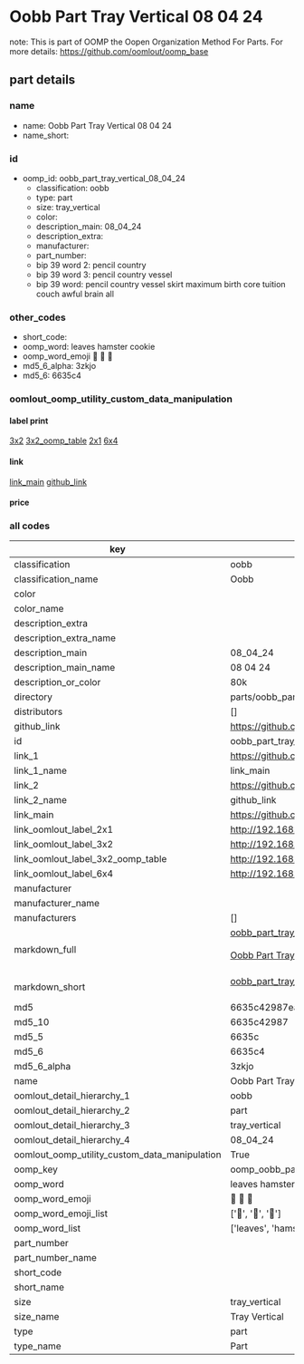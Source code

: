 # Oobb Part Tray Vertical 08 04 24  

note: This is part of OOMP the Oopen Organization Method For Parts. For more details: https://github.com/oomlout/oomp_base

##  part details





### name
* name: Oobb Part Tray Vertical 08 04 24
* name_short: 
### id
* oomp_id: oobb_part_tray_vertical_08_04_24
  * classification: oobb
  * type: part
  * size: tray_vertical
  * color: 
  * description_main: 08_04_24
  * description_extra: 
  * manufacturer: 
  * part_number: 
  * bip 39 word 2: pencil country
  * bip 39 word 3: pencil country vessel
  * bip 39 word: pencil country vessel skirt maximum birth core tuition couch awful brain all

### other_codes
* short_code: 
* oomp_word: leaves hamster cookie
* oomp_word_emoji :leaves: :hamster: :cookie:
* md5_6_alpha: 3zkjo
* md5_6: 6635c4






### oomlout_oomp_utility_custom_data_manipulation
#### label print
[3x2](http://192.168.1.245:1112/?label=oomp%203zkjo)
[3x2_oomp_table](http://192.168.1.107:1112/?label=oomp%203zkjo)
[2x1](http://192.168.1.242:1112/?label=oomp%203zkjo)
[6x4](http://192.168.1.55:1112/?label=oomp%203zkjo)    

#### link

[link_main](https://github.com/oomlout/oomlout_oomp_current_version_messy/tree/main/parts/oobb_part_tray_vertical_08_04_24) [github_link](https://github.com/oomlout/oomlout_oomp_part_src/tree/main/parts/oobb_part_tray_vertical_08_04_24)                             

#### price







### all codes 
| key | value |  
| --- | --- |  
| classification | oobb |  
| classification_name | Oobb |  
| color |  |  
| color_name |  |  
| description_extra |  |  
| description_extra_name |  |  
| description_main | 08_04_24 |  
| description_main_name | 08 04 24 |  
| description_or_color | 80k |  
| directory | parts/oobb_part_tray_vertical_08_04_24 |  
| distributors | [] |  
| github_link | https://github.com/oomlout/oomlout_oomp_part_src/tree/main/parts/oobb_part_tray_vertical_08_04_24 |  
| id | oobb_part_tray_vertical_08_04_24 |  
| link_1 | https://github.com/oomlout/oomlout_oomp_current_version_messy/tree/main/parts/oobb_part_tray_vertical_08_04_24 |  
| link_1_name | link_main |  
| link_2 | https://github.com/oomlout/oomlout_oomp_part_src/tree/main/parts/oobb_part_tray_vertical_08_04_24 |  
| link_2_name | github_link |  
| link_main | https://github.com/oomlout/oomlout_oomp_current_version_messy/tree/main/parts/oobb_part_tray_vertical_08_04_24 |  
| link_oomlout_label_2x1 | http://192.168.1.242:1112/?label=oomp%203zkjo |  
| link_oomlout_label_3x2 | http://192.168.1.245:1112/?label=oomp%203zkjo |  
| link_oomlout_label_3x2_oomp_table | http://192.168.1.107:1112/?label=oomp%203zkjo |  
| link_oomlout_label_6x4 | http://192.168.1.55:1112/?label=oomp%203zkjo |  
| manufacturer |  |  
| manufacturer_name |  |  
| manufacturers | [] |  
| markdown_full | [oobb_part_tray_vertical_08_04_24](https://github.com/oomlout/oomlout_oomp_current_version_messy/tree/main/parts/oobb_part_tray_vertical_08_04_24)<br>[](https://github.com/oomlout/oomlout_oomp_current_version_messy/tree/main/parts/oobb_part_tray_vertical_08_04_24)<br>[Oobb Part Tray Vertical 08 04 24](https://github.com/oomlout/oomlout_oomp_current_version_messy/tree/main/parts/oobb_part_tray_vertical_08_04_24)<br><br> |  
| markdown_short | [oobb_part_tray_vertical_08_04_24](https://github.com/oomlout/oomlout_oomp_current_version_messy/tree/main/parts/oobb_part_tray_vertical_08_04_24)<br><br> |  
| md5 | 6635c42987ea26085ac4bcabe60c4515 |  
| md5_10 | 6635c42987 |  
| md5_5 | 6635c |  
| md5_6 | 6635c4 |  
| md5_6_alpha | 3zkjo |  
| name | Oobb Part Tray Vertical 08 04 24 |  
| oomlout_detail_hierarchy_1 | oobb |  
| oomlout_detail_hierarchy_2 | part |  
| oomlout_detail_hierarchy_3 | tray_vertical |  
| oomlout_detail_hierarchy_4 | 08_04_24 |  
| oomlout_oomp_utility_custom_data_manipulation | True |  
| oomp_key | oomp_oobb_part_tray_vertical_08_04_24 |  
| oomp_word | leaves hamster cookie |  
| oomp_word_emoji | :leaves: :hamster: :cookie: |  
| oomp_word_emoji_list | [':leaves:', ':hamster:', ':cookie:'] |  
| oomp_word_list | ['leaves', 'hamster', 'cookie'] |  
| part_number |  |  
| part_number_name |  |  
| short_code |  |  
| short_name |  |  
| size | tray_vertical |  
| size_name | Tray Vertical |  
| type | part |  
| type_name | Part |  
